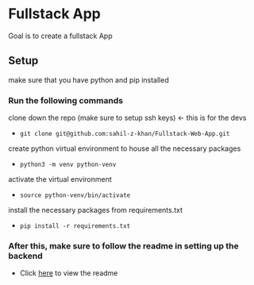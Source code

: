 
# Fullstack App

Goal is to create a fullstack App


## Setup
make sure that you have python and pip installed

### Run the following commands

clone down the repo (make sure to setup ssh keys) <- this is for the devs

- `git clone git@github.com:sahil-z-khan/Fullstack-Web-App.git`

create python virtual environment to house all the necessary packages
- `python3 -m venv python-venv`

activate the virtual environment
- `source python-venv/bin/activate`

install the necessary packages from requirements.txt
- `pip install -r requirements.txt`


### After this, make sure to follow the readme in setting up the backend
- Click [here](backend/readme.md) to view the readme
